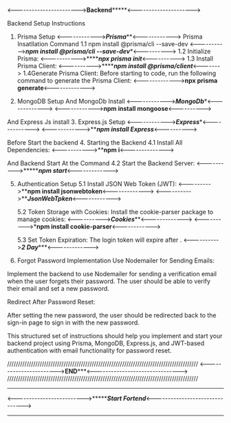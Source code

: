 <----------------------->**************Backend*******************<--------------------->

Backend Setup Instructions

1. Prisma Setup
<------------>*********Prisma***********<------------>
Prisma Insatllation Command
  1.1 npm install @prisma/cli --save-dev
<----------->*********npm install @prisma/cli --save-dev**********<---------->
  1.2 Initialize Prisma:
<----------->*********npx prisma init*****<---------->
  1.3 Install Prisma Client:
<---------->*********npm install @prisma/client*****<------->
  1.4Generate Prisma Client:
Before starting to code, run the following command to generate the Prisma Client:
<------------->**********npx prisma generate**********<------------->

2. MongoDB Setup
 And MongoDb Install
<------------>*********MongoDb**********<------------->
<------------>********npm install mongoose********<---------->

 And Express Js install
3. Express.js Setup
<------------>*********Express**********<------------->
<------------>*********npm install Express*******<---------->

Before Start the backend
4. Starting the Backend
  4.1 Install All Dependencies:
<----------->**********npm i********<-------------->

And Backend Start At the Command
   4.2 Start the Backend Server:
<---------->************npm start*******<------------->

5. Authentication Setup
  5.1 Install JSON Web Token (JWT): 
<--------->**********npm install jsonwebtoken********<------------->
<---------->*********JsonWebTpken*******<------------>

   5.2 Token Storage with Cookies:
           Install the cookie-parser package to manage cookies:
<---------->*********Cookies***********<------------->
<---------->*********npm install cookie-parser********<------------>

   5.3 Set Token Expiration:
          The login token will expire after .
<---------->*********2 Day************<------------->

6. Forgot Password Implementation
Use Nodemailer for Sending Emails:

Implement the backend to use Nodemailer for sending a verification email when the user forgets their password. The user should be able to verify their email and set a new password.

Redirect After Password Reset:

After setting the new password, the user should be redirected back to the sign-in page to sign in with the new password.

This structured set of instructions should help you implement and start your backend project using Prisma, MongoDB, Express.js, and JWT-based authentication with email functionality for password reset.

////////////////////////////////////////////////////////////////////////////////////////
<----------------------->************END***************<------------------------------->
////////////////////////////////////////////////////////////////////////////////////////

****************************************************************************************
<------------------------->**********Start Fortend*****<------------------------------->
****************************************************************************************